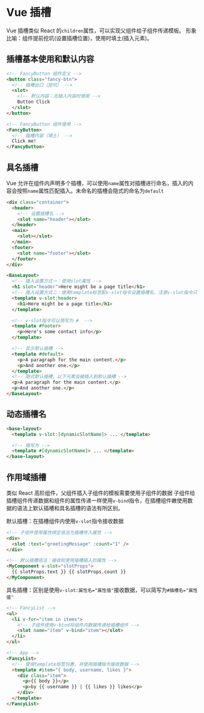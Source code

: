# Vue 插槽

Vue 插槽类似 React 的`children`属性，可以实现父组件给子组件传递模板。
形象比喻：组件提前挖坑(设置插槽位置)，使用时填土(插入元素)。

## 插槽基本使用和默认内容

```html
<!-- FancyButton 组件定义 -->
<button class="fancy-btn">
  <!-- 插槽出口（挖坑） -->
  <slot>
    <!-- 默认内容：无插入内容时使用 -->
    Button Click
  </slot>
</button>

<!-- FancyButton 组件使用 -->
<FancyButton>
  <!-- 插槽内容（填土） -->
  Click me!
</FancyButton>
```

## 具名插槽

Vue 允许在组件内声明多个插槽，可以使用`name`属性对插槽进行命名，插入的内容会按照`name`属性匹配插入。未命名的插槽会隐式的命名为`default`

```html
<div class="container">
  <header>
    <!-- 设置插槽名 -->
    <slot name="header"></slot>
  </header>
  <main>
    <slot></slot>
  </main>
  <footer>
    <slot name="footer"></slot>
  </footer>
</div>

<BaseLayout>
  <!-- 插入设置方式一：使用slot属性 -->
  <h1 slot="header">Here might be a page title</h1>
  <!-- 插入设置方式二：使用template标签配v-slot指令设置插槽名，注意v-slot指令只能在template标签使用 -->
  <template v-slot:header>
    <h1>Here might be a page title</h1>
  </template>

  <!-- v-slot指令可以简写为 #  -->
  <template #footer>
    <p>Here's some contact info</p>
  </template>

  <!-- 显示默认插槽 -->
  <template #default>
    <p>A paragraph for the main content.</p>
    <p>And another one.</p>
  </template>
  <!-- 隐式默认插槽，以下元素会被插入到默认插槽 -->
  <p>A paragraph for the main content.</p>
  <p>And another one.</p>
</BaseLayout>
```

## 动态插槽名

```html
<base-layout>
  <template v-slot:[dynamicSlotName]> ... </template>

  <!-- 缩写为 -->
  <template #[dynamicSlotName]> ... </template>
</base-layout>
```

## 作用域插槽

类似 React 高阶组件，父组件插入子组件的模板需要使用子组件的数据
子组件给插槽组件传递数据和组件的属性传递一样使用`v-bind`指令，在插槽组件嫩使用数据的语法上默认插槽和具名插槽的语法有所区别。

默认插槽：在插槽组件内使用`v-slot`指令接收数据

```html
<!-- 子组件使用属性绑定语法为插槽传入属性 -->
<div>
  <slot :text="greetingMessage" :count="1" />
</div>

<!-- 默认插槽语法：接收和使用插槽插入的属性 -->
<MyComponent v-slot="slotProps">
  {{ slotProps.text }} {{ slotProps.count }}
</MyComponent>
```

具名插槽：区别是使用`v-slot:属性名="属性值"`接收数据，可以简写为`#插槽名="属性值"`

```html
<!-- FancyList -->
<ul>
  <li v-for="item in items">
    <!-- 子组件使用v-bind将组件内数据传递给插槽组件 -->
    <slot name="item" v-bind="item"></slot>
  </li>
</ul>

<!-- App -->
<FancyList>
  <!-- 使用template标签包裹，并使用插槽指令接收数据 -->
  <template #item="{ body, username, likes }">
    <div class="item">
      <p>{{ body }}</p>
      <p>by {{ username }} | {{ likes }} likes</p>
    </div>
  </template>
</FancyList>
```
